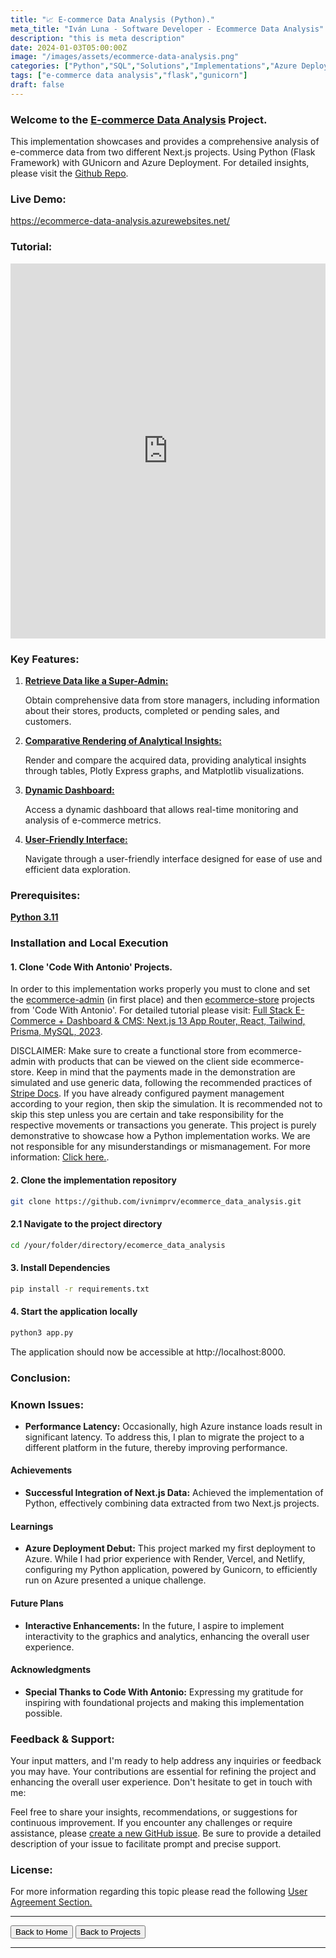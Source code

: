 ```yaml
---
title: "📈 E-commerce Data Analysis (Python)."
meta_title: "Iván Luna - Software Developer - Ecommerce Data Analysis"
description: "this is meta description"
date: 2024-01-03T05:00:00Z
image: "/images/assets/ecommerce-data-analysis.png"
categories: ["Python","SQL","Solutions","Implementations","Azure Deployment"]
tags: ["e-commerce data analysis","flask","gunicorn"]
draft: false
---
```


### Welcome to the [E-commerce Data Analysis](https://ecommerce-data-analysis.azurewebsites.net/) Project.
This implementation showcases and provides a comprehensive analysis of e-commerce data from two different Next.js projects. Using Python (Flask Framework) with GUnicorn and Azure Deployment. For detailed insights, please visit the [Github Repo](https://github.com/imprvhub/ecommerce-data-analysis/).

### Live Demo:
https://ecommerce-data-analysis.azurewebsites.net/

### Tutorial:
<div style="text-align: center;">
  <iframe width="100%" height="600" src="https://www.youtube.com/embed/jNLWl_Nu3KE" frameborder="0" allowfullscreen style="margin: auto;"></iframe>
</div>

### Key Features:
1. <ins>**Retrieve Data like a Super-Admin:**<ins>

   Obtain comprehensive data from store managers, including information about their stores, products, completed or pending sales, and customers.

2. <ins>**Comparative Rendering of Analytical Insights:**<ins>

   Render and compare the acquired data, providing analytical insights through tables, Plotly Express graphs, and Matplotlib visualizations.

3. <ins>**Dynamic Dashboard:**<ins>

   Access a dynamic dashboard that allows real-time monitoring and analysis of e-commerce metrics.

4. <ins>**User-Friendly Interface:**<ins>

   Navigate through a user-friendly interface designed for ease of use and efficient data exploration.
   
### Prerequisites:
[**Python 3.11**](https://www.python.org/downloads/release/python-3110/)

### Installation and Local Execution

#### 1. Clone 'Code With Antonio' Projects. 
In order to this implementation works properly you must to clone and set the [ecommerce-admin](https://github.com/antonioerdeljac/next13-ecommerce-admin) (in first place) and then [ecommerce-store](https://github.com/antonioerdeljac/next13-ecommerce-store) projects from 'Code With Antonio'. For detailed tutorial please visit: [Full Stack E-Commerce + Dashboard & CMS: Next.js 13 App Router, React, Tailwind, Prisma, MySQL, 2023](https://www.youtube.com/watch?v=5miHyP6lExg).

DISCLAIMER: Make sure to create a functional store from ecommerce-admin with products that can be viewed on the client side ecommerce-store. Keep in mind that the payments made in the demonstration are simulated and use generic data, following the recommended practices of [Stripe Docs](https://stripe.com/docs/testing ). If you have already configured payment management according to your region, then skip the simulation. It is recommended not to skip this step unless you are certain and take responsibility for the respective movements or transactions you generate. This project is purely demonstrative to showcase how a Python implementation works. We are not responsible for any misunderstandings or mismanagement. For more information: [Click here.](https://ecommerce-data-analysis.azurewebsites.net/user_agreements.html).

#### 2. Clone the implementation repository
```bash
git clone https://github.com/ivnimprv/ecommerce_data_analysis.git
```
#### 2.1 Navigate to the project directory
```bash
cd /your/folder/directory/ecomerce_data_analysis
```
#### 3. Install Dependencies
```bash
pip install -r requirements.txt
```
#### 4. Start the application locally
```bash
python3 app.py
```
The application should now be accessible at http://localhost:8000.

### Conclusion:

### Known Issues:

- **Performance Latency:** Occasionally, high Azure instance loads result in significant latency. To address this, I plan to migrate the project to a different platform in the future, thereby improving performance.

#### Achievements

- **Successful Integration of Next.js Data:** Achieved the implementation of Python, effectively combining data extracted from two Next.js projects.

#### Learnings

- **Azure Deployment Debut:** This project marked my first deployment to Azure. While I had prior experience with Render, Vercel, and Netlify, configuring my Python application, powered by Gunicorn, to efficiently run on Azure presented a unique challenge.

#### Future Plans

- **Interactive Enhancements:** In the future, I aspire to implement interactivity to the graphics and analytics, enhancing the overall user experience.

#### Acknowledgments

- **Special Thanks to Code With Antonio:** Expressing my gratitude for inspiring with foundational projects and making this implementation possible.

### Feedback & Support:
Your input matters, and I'm ready to help address any inquiries or feedback you may have. Your contributions are essential for refining the project and enhancing the overall user experience. Don't hesitate to get in touch with me:

Feel free to share your insights, recommendations, or suggestions for continuous improvement. If you encounter any challenges or require assistance, please [create a new GitHub issue](https://github.com/imprvhub/ecommerce-data-analysis/issues/new). Be sure to provide a detailed description of your issue to facilitate prompt and precise support.

### License:
For more information regarding this topic please read the following [User Agreement Section.](https://ecommerce-data-analysis.azurewebsites.net/user_agreements.html)



---
<div class="flex justify-between">
      <button class="btn btn-primary" onclick="window.location.href='/';">Back to Home</button>
      <button class="btn btn-primary" onclick="window.location.href='/projects';">Back to Projects</button>     
</div>

---
